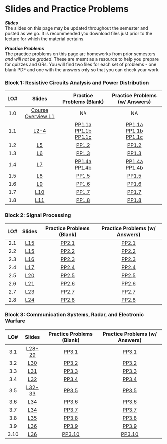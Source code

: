 # Slides and Practice Problems  

**_Slides_**   
The slides on this page may be updated throughout the semester and posted as we go. It is recommended you download files just prior to the lecture for which the material pertains.  

**_Practice Problems_**  
The practice problems on this page are homeworks from prior semesters _and will not be graded_. These are meant as a resource to help you prepare for quizzes and GRs. You will find two files for each set of problems - one blank PDF and one with the answers only so that you can check your work. 

 ### Block 1: Resistive Circuits Analysis and Power Distribution  
| LO# | Slides | Practice Problems (Blank) | Practice Problems (w/ Answers)
|:----------:|:----------:|:----------:|:----------:|
| 1.0  | [Course Overview L1](_static/ECE215_L01.pdf)  | NA | NA |
| 1.1  | [L2-4](_static/B1_Obj01_DCcircuits_Slides.pdf)  | [PP1.1a](_static/PPs/ECE215_PP01.pdf) <br> [PP1.1b](_static/PPs/ECE215_PP02.pdf) <br> [PP1.1c](_static/PPs/ECE215_PP03.pdf) | [PP1.1a](_static/PPs/ECE215_PP01_answers.pdf) <br> [PP1.1b](_static/PPs/ECE215_PP02_answers.pdf) <br> [PP1.1c](_static/PPs/ECE215_PP03_answers.pdf)    |
| 1.2  | [L5](_static/B1_Obj02_CircuitProtection_Slides.pdf) | [PP1.2](_static/PPs/ECE215_PP04.pdf) | [PP1.2](_static/PPs/ECE215_PP04_answers.pdf)   |
| 1.3  | [L6](_static/B1_Obj03_ACcircuits_Slides.pdf) | [PP1.3](_static/PPs/ECE215_PP05.pdf) | [PP1.3](_static/PPs/ECE215_PP05_answers.pdf)  |
| 1.4  | [L7](_static/B1_Obj04_SQpowers_Slides.pdf) | [PP1.4a](_static/PPs/ECE215_PP06.pdf) <br> [PP1.4b](_static/PPs/ECE215_PP07.pdf) | [PP1.4a](_static/PPs/ECE215_PP06_answers.pdf) <br> [PP1.4b](_static/PPs/ECE215_PP07_answers.pdf)  |
| 1.5  | [L8](_static/B1_Obj05_PowerEfficiency_Slides.pdf) | [PP1.5](_static/PPs/ECE215_PP07.pdf) |[PP1.5](_static/PPs/ECE215_PP07_answers.pdf) | 
| 1.6  | [L9](_static/B1_Obj06_XFMRS_Slides.pdf)  | [PP1.6](_static/PPs/ECE215_PP08.pdf) |[PP1.6](_static/PPs/ECE215_PP08_answers.pdf) |
| 1.7  | [L10](_static/B1_Obj07_Converters_Slides.pdf)  | [PP1.7](_static/PPs/ECE215_PP09.pdf) |[PP1.7](_static/PPs/ECE215_PP09_answers.pdf) |
| 1.8  | [L11](_static/B1_Obj08_DecisionMatrices_Slides.pdf) | [PP1.8](_static/PPs/ECE215_PP10.pdf) | [PP1.8](_static/PPs/ECE215_PP10_answers.pdf) |

### Block 2: Signal Processing
| LO# | Slides | Practice Problems (Blank) | Practice Problems (w/ Answers)
|:----------:|:----------:|:----------:|:----------:|
| 2.1  | [L15](_static/B2_Obj01_FT_slides.pdf) | [PP2.1](_static/PPs/ECE215_PP12.pdf) | [PP2.1](_static/PPs/ECE215_PP12_answers.pdf) |
| 2.2  | [L15](_static/B2_Obj02_IdealFilters_slides.pdf) | [PP2.2](_static/PPs/ECE215_PP12.pdf) | [PP2.2](_static/PPs/ECE215_PP12_answers.pdf) |
| 2.3  | [L16](_static/B2_Obj03_ComplexMath_slides.pdf) | [PP2.3](_static/PPs/ECE215_PP13.pdf) | [PP2.3](_static/PPs/ECE215_PP13_answers.pdf) |
| 2.4  | [L17](_static/B2_Obj04_AnalogFilters_slides.pdf) | [PP2.4](_static/PPs/ECE215_PP14.pdf) | [PP2.4](_static/PPs/ECE215_PP14_answers.pdf) |
| 2.5  | [L20](_static/B2_Obj05_ADCI_slides.pdf) | [PP2.5](_static/PPs/ECE215_PP15.pdf) | [PP2.5](_static/PPs/ECE215_PP15_answers.pdf) |
| 2.6  | [L21](_static/B2_Obj06_SignalConditioning_slides.pdf) | [PP2.6](_static/PPs/ECE215_PP16.pdf) | [PP2.6](_static/PPs/ECE215_PP16_answers.pdf) |
| 2.7  | [L23](_static/B2_Obj07_DigitalLogic_slides.pdf) | [PP2.7](_static/PPs/ECE215_PP17.pdf) | [PP2.7](_static/PPs/ECE215_PP17_answers.pdf) |
| 2.8  | [L24](_static/B2_Obj08_FSM_slides.pdf) | [PP2.8](_static/PPs/ECE215_PP18.pdf) | [PP2.8](_static/PPs/ECE215_PP18_answers.pdf) |

### Block 3: Communication Systems, Radar, and Electronic Warfare
| LO# | Slides | Practice Problems (Blank) | Practice Problems (w/ Answers)
|:----------:|:----------:|:----------:|:----------:|
| 3.1  | [L28-29](_static/B3_Obj01_Modulation_slides.pdf)| [PP3.1](_static/PPs/ECE_215_B3_Obj1_PPs.pdf) | [PP3.1](_static/PPs/ECE_215_B3_Obj1_PPs_answers.pdf) |
| 3.2  | [L30](_static/B3_Obj02_Demod_slides.pdf) |  [PP3.2](_static/PPs/ECE215_B3_Obj02_PPs.pdf) | [PP3.2](_static/PPs/ECE215_B3_Obj02_PPs_answers.pdf)  |
| 3.3  | [L31](_static/B3_Obj03_Antenna_slides.pdf) | [PP3.3](_static/PPs/ECE215_B3_Obj03_PPs.pdf) | [PP3.3](_static/PPs/ECE215_B3_Obj03_PPs_answers.pdf)  |
| 3.4  | [L32](_static/B3_Obj04_LOS_slides.pdf) |  [PP3.4](_static/PPs/ECE215_B3_Obj04_PPs.pdf) | [PP3.4](_static/PPs/ECE215_B3_Obj04_PPs_answers.pdf) |
| 3.5  | [L32-33](_static/B3_Obj05_Friis_slides.pdf) |  [PP3.5](_static/PPs/ECE215_B3_Obj05_PPs.pdf) | [PP3.5](_static/PPs/ECE215_B3_Obj05_PPs_answers.pdf)   |
| 3.6  | [L34](_static/B3_Obj06_Tgtdistance_slides.pdf) | [PP3.6](_static/PPs/ECE215_B3_Obj06_PPs.pdf) | [PP3.6](_static/PPs/ECE215_B3_Obj06_PPs_answers.pdf) |
| 3.7  | [L34](_static/B3_Obj07_RangeEqn_slides.pdf) | [PP3.7](_static/PPs/ECE215_B3_Obj07_PPs.pdf) | [PP3.7](_static/PPs/ECE215_B3_Obj07_PPs_answers.pdf) |
| 3.8  | [L35](_static/B3_Obj08_DopplerRadar_slides.pdf) |  [PP3.8](_static/PPs/ECE215_B3_Obj08_PPs.pdf) | [PP3.8](_static/PPs/ECE215_B3_Obj08_PPs_answers.pdf)  |
| 3.9  | [L36](_static/B3_Obj09_SNR_slides.pdf) |  [PP3.9](_static/PPs/ECE215_B3_Obj09_PPs.pdf) | [PP3.9](_static/PPs/ECE215_B3_Obj09_PPs_answers.pdf)  |
| 3.10 | [L36](_static/B3_Obj10_Jamming_slides.pdf) |  [PP3.10](_static/PPs/ECE215_B3_Obj10_PPs.pdf) | [PP3.10](_static/PPs/ECE215_B3_Obj10_PPs_answers.pdf)  |